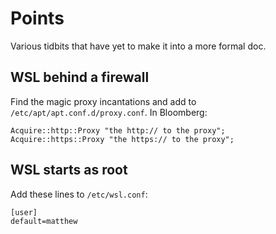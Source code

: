 # Points

Various tidbits that have yet to make it into a more formal doc.

## WSL behind a firewall

Find the magic proxy incantations and add to `/etc/apt/apt.conf.d/proxy.conf`. In Bloomberg:

```
Acquire::http::Proxy "the http:// to the proxy";
Acquire::https::Proxy "the https:// to the proxy";
```

## WSL starts as root

Add these lines to `/etc/wsl.conf`:

```
[user]
default=matthew
```

